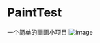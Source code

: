 # PaintTest

一个简单的画画小项目
![image](https://github.com/fightingxiaoc/PaintTest/blob/master/picture/paint.gif)
